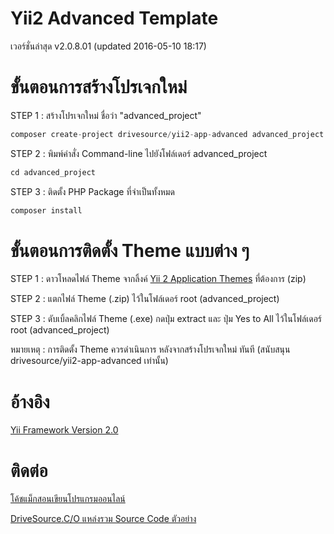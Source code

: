 # Yii2 Advanced Template
เวอร์ชั่นล่าสุด v2.0.8.01 (updated 2016-05-10 18:17)

# ขั้นตอนการสร้างโปรเจกใหม่
STEP 1 : สร้างโปรเจกใหม่ ชื่อว่า "advanced_project"
```php
composer create-project drivesource/yii2-app-advanced advanced_project "v2.0.8.01"
```

STEP 2 : พิมพ์คำสั่ง Command-line ไปยังโฟล์เดอร์ advanced_project
```php
cd advanced_project
```

STEP 3 : ติดตั้ง PHP Package ที่จำเป็นทั้งหมด
```php
composer install 
```

# ขั้นตอนการติดตั้ง Theme แบบต่าง ๆ
STEP 1 : ดาวโหลดไฟล์ Theme จากลิ้งค์ [Yii 2 Application Themes](https://github.com/drivesource/yii2-app-themes) ที่ต้องการ (zip)

STEP 2 : แตกไฟล์ Theme (.zip) ไว้ในโฟล์เดอร์ root (advanced_project) 

STEP 3 : ดับเบิ้ลคลิกไฟล์ Theme (.exe) กดปุ่ม extract และ ปุ่ม Yes to All ไว้ในโฟล์เดอร์ root (advanced_project)

หมายเหตุ : การติดตั้ง Theme ควรดำเนินการ หลังจากสร้างโปรเจกใหม่ ทันที (สนับสนุน drivesource/yii2-app-advanced เท่านั้น)

# อ้างอิง
[Yii Framework Version 2.0](http://www.yiiframework.com/)

# ติดต่อ
[โค้ชแม็กสอนเขียนโปรแกรมออนไลน์](https://www.facebook.com/coursetrainingonline/)

[DriveSource.C/O แหล่งรวม Source Code ตัวอย่าง](https://www.facebook.com/1688805961374090)
